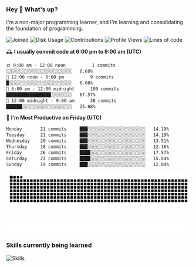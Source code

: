 ### Hey :wave: What's up?

I'm a non-major programming learner, and I'm learning and consolidating the foundation of programming.

<!--START_SECTION:waka-->
![Joined](http://img.shields.io/badge/Joined-9%20years%20ago-6D67E4?style=flat&labelColor=453C67)
![Disk Usage](http://img.shields.io/badge/Github%27s%20Storage-603.5%20MB-FD841F?style=flat&labelColor=E14D2A)
![Contributions](http://img.shields.io/badge/Contributions%20in%202025-98-7DCE13?style=flat&labelColor=2B7A0B)
![Profile Views](http://img.shields.io/badge/Profile%20Views-1-3AB4F2?style=flat&labelColor=0078AA)
![Lines of code](https://img.shields.io/badge/Lines%20of%20code-2%20Million%20Lines%20of%20code-FF8B8B?style=flat&labelColor=EB4747)

🕰️ **I usually commit code at 6:00 pm to 9:00 am (UTC)** 

```text
🌞 9:00 am - 12:00 noon          1 commits      ░░░░░░░░░░░░░░░░░░░░░░░░░   0.68% 
🌆 12:00 noon - 6:00 pm          9 commits      █░░░░░░░░░░░░░░░░░░░░░░░░   6.08% 
🌃 6:00 pm - 12:00 midnight      100 commits    █████████████████░░░░░░░░   67.57% 
🌙 12:00 midnight - 9:00 am      38 commits     ██████░░░░░░░░░░░░░░░░░░░   25.68%
```
📅 **I'm Most Productive on Friday (UTC)** 

```text
Monday       21 commits     ███░░░░░░░░░░░░░░░░░░░░░░   14.19% 
Tuesday      21 commits     ███░░░░░░░░░░░░░░░░░░░░░░   14.19% 
Wednesday    20 commits     ███░░░░░░░░░░░░░░░░░░░░░░   13.51% 
Thursday     18 commits     ███░░░░░░░░░░░░░░░░░░░░░░   12.16% 
Friday       26 commits     ████░░░░░░░░░░░░░░░░░░░░░   17.57% 
Saturday     23 commits     ████░░░░░░░░░░░░░░░░░░░░░   15.54% 
Sunday       19 commits     ███░░░░░░░░░░░░░░░░░░░░░░   12.84%
```

<!--END_SECTION:waka-->

![Snake animation](https://raw.githubusercontent.com/dirname/dirname/output/snake.svg)

![metrics](github-metrics.svg)

### Skills currently being learned

![Skills](https://skillicons.dev/icons?i=linux,rust,go,solidity,typescript,bash,git,postgres,mysql,redis,mongo,docker,kubernetes,grafana,prometheus)

